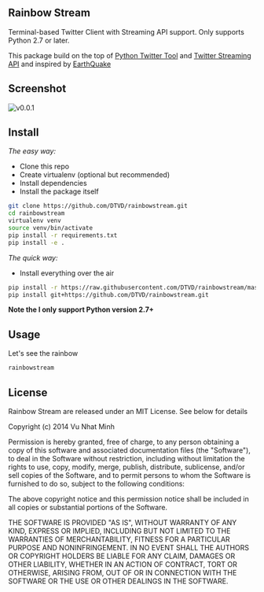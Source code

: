 ## Rainbow Stream
Terminal-based Twitter Client with Streaming API support. Only supports Python 2.7 or later.

This package build on the top of [Python Twitter Tool](http://mike.verdone.ca/twitter/) and [Twitter Streaming API](https://dev.twitter.com/docs/api/streaming) and inspired by [EarthQuake](https://github.com/jugyo/earthquake)

## Screenshot
![v0.0.1](https://raw.githubusercontent.com/DTVD/rainbowstream/master/screenshot/RainbowStreamv0.0.1.png)

## Install
*The easy way:*
* Clone this repo
* Create virtualenv (optional but recommended)
* Install dependencies
* Install the package itself

```bash
git clone https://github.com/DTVD/rainbowstream.git
cd rainbowstream
virtualenv venv
source venv/bin/activate
pip install -r requirements.txt
pip install -e .
```
*The quick way:*
* Install everything over the air

```bash
pip install -r https://raw.githubusercontent.com/DTVD/rainbowstream/master/requirements.txt
pip install git+https://github.com/DTVD/rainbowstream.git
```
**Note the I only support Python version 2.7+**

## Usage
Let's see the rainbow
```bash
rainbowstream
```

## License
Rainbow Stream are released under an MIT License. See below for details

Copyright (c) 2014 Vu Nhat Minh

Permission is hereby granted, free of charge, to any person
obtaining a copy of this software and associated documentation
files (the "Software"), to deal in the Software without
restriction, including without limitation the rights to use,
copy, modify, merge, publish, distribute, sublicense, and/or sell
copies of the Software, and to permit persons to whom the
Software is furnished to do so, subject to the following
conditions:

The above copyright notice and this permission notice shall be
included in all copies or substantial portions of the Software.

THE SOFTWARE IS PROVIDED "AS IS", WITHOUT WARRANTY OF ANY KIND,
EXPRESS OR IMPLIED, INCLUDING BUT NOT LIMITED TO THE WARRANTIES
OF MERCHANTABILITY, FITNESS FOR A PARTICULAR PURPOSE AND
NONINFRINGEMENT. IN NO EVENT SHALL THE AUTHORS OR COPYRIGHT
HOLDERS BE LIABLE FOR ANY CLAIM, DAMAGES OR OTHER LIABILITY,
WHETHER IN AN ACTION OF CONTRACT, TORT OR OTHERWISE, ARISING
FROM, OUT OF OR IN CONNECTION WITH THE SOFTWARE OR THE USE OR
OTHER DEALINGS IN THE SOFTWARE.
